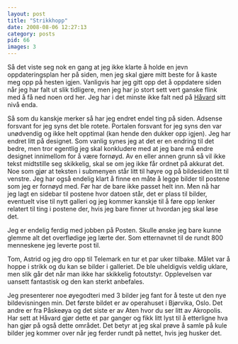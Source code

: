 ```yaml
---
layout: post
title: "Strikkhopp"
date: 2008-08-06 12:27:13
category: posts
pid: 66
images: 3
---
```

Så det viste seg nok en gang at jeg ikke klarte å holde en jevn oppdateringsplan her på siden, men jeg skal gjøre mitt beste for å kaste meg opp på hesten igjen. Vanligvis har jeg gitt opp det å oppdatere siden når jeg har falt ut slik tidligere, men jeg har jo stort sett vert ganske flink med å få ned noen ord her. Jeg har i det minste ikke falt ned på [Håvard][1] sitt nivå enda.

Så som du kanskje merker så har jeg endret endel ting på siden. Adsense forsvant for jeg syns det ble rotete. Portalen forsvant for jeg syns den var unødvendig og ikke helt opptimal (kan hende den dukker opp igjen). Jeg har endret litt på designet. Som vanlig synes jeg at det er en endring til det bedre, men tror egentlig jeg skal konkludere med at jeg bare må endre designet innimellom for å være fornøyd. Av en eller annen grunn så vil ikke tekst midtstille seg skikkelig, skal se om jeg ikke får ordnet på akkurat det. Noe som gjør at teksten i submenyen står litt til høyre og på bildesiden litt til venstre. Jeg har også endelig klart å finne en måte å legge bilder til postene som jeg er fornøyd med. Før har de bare ikke passet helt inn. Men nå har jeg lagt en sidebar til postene hvor datoen står, det er plass til bilder, eventuelt vise til nytt galleri og jeg kommer kanskje til å føre opp lenker relatert til ting i postene der, hvis jeg bare finner ut hvordan jeg skal løse det. 

Jeg er endelig ferdig med jobben på Posten. Skulle ønske jeg bare kunne glemme alt det overflødige jeg lærte der. Som etternavnet til de rundt 800 menneskene jeg leverte post til. 

Tom, Astrid og jeg dro opp til Telemark en tur et par uker tilbake. Målet var å hoppe i strikk og du kan se bilder i galleriet. De ble uheldigvis veldig uklare, men slik går det når man ikke har skikkelig fotoutstyr. Opplevelsen var uansett fantastisk og den kan sterkt anbefales. 

Jeg presenterer noe øyegodteri med 3 bilder jeg fant for å teste ut den nye bildevisningen min. Det første bildet er av operahuset i Bjørvika, Oslo. Det andre er fra Påskeøya og det siste er av Aten hvor du ser litt av Akropolis. Har sett at Håvard gjør dette et par ganger og fikk litt lyst til å etterligne hva han gjør på også dette området. Det betyr at jeg skal prøve å samle på kule bilder jeg kommer over når jeg ferder rundt på nettet, hvis jeg husker det.

 [1]: http://hermiene.net